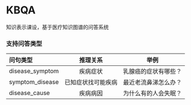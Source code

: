 # KBQA
知识表示课设，基于医疗知识图谱的问答系统
### 支持问答类型

| 问句类型     | 推理关系 | 举例 |
| :---- | :--: | :--: |
| <span style="white-space: nowrap">disease_symptom|<span style="white-space: nowrap">疾病症状 <span> | <span style="white-space: nowrap">乳腺癌的症状有哪些？ |
| symptom_disease |  已知症状找可能疾病  | 最近老流鼻涕怎么办？ |
| disease_cause | 疾病病因  | 为什么有的人会失眠？ |
